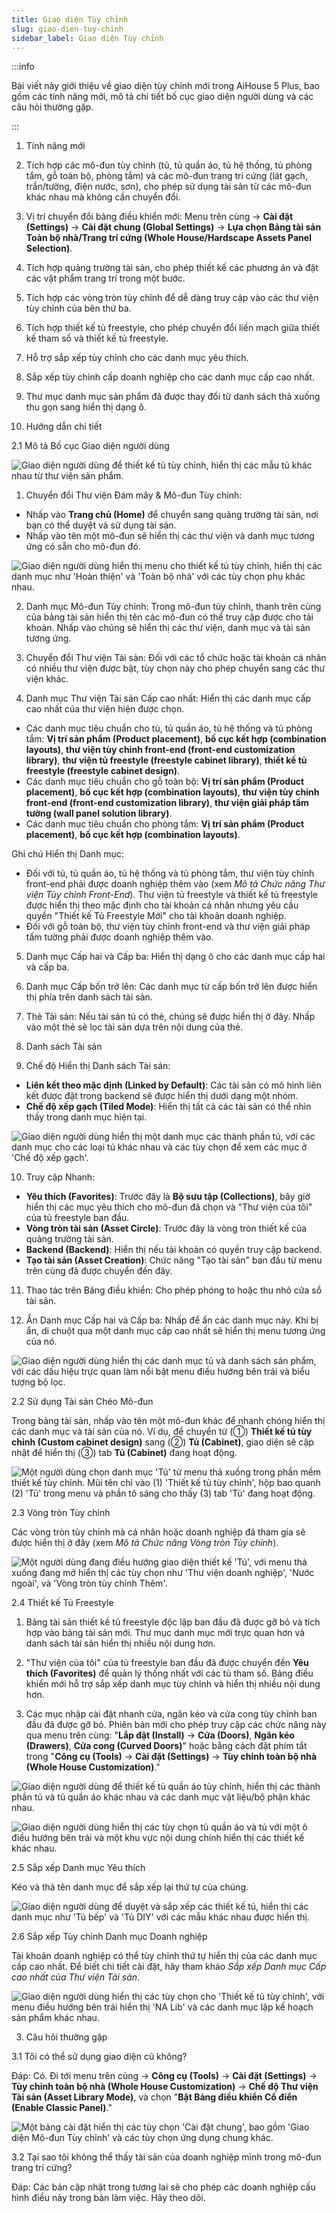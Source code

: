```yaml
---
title: Giao diện Tùy chỉnh
slug: giao-dien-tuy-chinh
sidebar_label: Giao diện Tùy chỉnh
---
```


:::info

Bài viết này giới thiệu về giao diện tùy chỉnh mới trong AiHouse 5 Plus, bao gồm các tính năng mới, mô tả chi tiết bố cục giao diện người dùng và các câu hỏi thường gặp.

:::

1. Tính năng mới

1. Tích hợp các mô-đun tùy chỉnh (tủ, tủ quần áo, tủ hệ thống, tủ phòng tắm, gỗ toàn bộ, phòng tắm) và các mô-đun trang trí cứng (lát gạch, trần/tường, điện nước, sơn), cho phép sử dụng tài sản từ các mô-đun khác nhau mà không cần chuyển đổi.

2. Vị trí chuyển đổi bảng điều khiển mới: Menu trên cùng → **Cài đặt (Settings)** → **Cài đặt chung (Global Settings)** → **Lựa chọn Bảng tài sản Toàn bộ nhà/Trang trí cứng (Whole House/Hardscape Assets Panel Selection)**.

3. Tích hợp quảng trường tài sản, cho phép thiết kế các phương án và đặt các vật phẩm trang trí trong một bước.

4. Tích hợp các vòng tròn tùy chỉnh để dễ dàng truy cập vào các thư viện tùy chỉnh của bên thứ ba.

5. Tích hợp thiết kế tủ freestyle, cho phép chuyển đổi liền mạch giữa thiết kế tham số và thiết kế tủ freestyle.

6. Hỗ trợ sắp xếp tùy chỉnh cho các danh mục yêu thích.

7. Sắp xếp tùy chỉnh cấp doanh nghiệp cho các danh mục cấp cao nhất.

8. Thư mục danh mục sản phẩm đã được thay đổi từ danh sách thả xuống thu gọn sang hiển thị dạng ô.

2. Hướng dẫn chi tiết

2.1 Mô tả Bố cục Giao diện người dùng

![Giao diện người dùng để thiết kế tủ tùy chỉnh, hiển thị các mẫu tủ khác nhau từ thư viện sản phẩm.](https://storage.googleapis.com/jegavn_kb/images/aaeba663-9f6b-4ce8-b1ee-776620a266d8.png)

1. Chuyển đổi Thư viện Đám mây & Mô-đun Tùy chỉnh:
- Nhấp vào **Trang chủ (Home)** để chuyển sang quảng trường tài sản, nơi bạn có thể duyệt và sử dụng tài sản.
- Nhấp vào tên một mô-đun sẽ hiển thị các thư viện và danh mục tương ứng có sẵn cho mô-đun đó.

![Giao diện người dùng hiển thị menu cho thiết kế tủ tùy chỉnh, hiển thị các danh mục như 'Hoàn thiện' và 'Toàn bộ nhà' với các tùy chọn phụ khác nhau.](https://storage.googleapis.com/jegavn_kb/images/510fb056-f535-4344-b1aa-020921039d65.png)

2. Danh mục Mô-đun Tùy chỉnh: Trong mô-đun tùy chỉnh, thanh trên cùng của bảng tài sản hiển thị tên các mô-đun có thể truy cập được cho tài khoản. Nhấp vào chúng sẽ hiển thị các thư viện, danh mục và tài sản tương ứng.

3. Chuyển đổi Thư viện Tài sản: Đối với các tổ chức hoặc tài khoản cá nhân có nhiều thư viện được bật, tùy chọn này cho phép chuyển sang các thư viện khác.

4. Danh mục Thư viện Tài sản Cấp cao nhất: Hiển thị các danh mục cấp cao nhất của thư viện hiện được chọn.
- Các danh mục tiêu chuẩn cho tủ, tủ quần áo, tủ hệ thống và tủ phòng tắm: **Vị trí sản phẩm (Product placement)**, **bố cục kết hợp (combination layouts)**, **thư viện tùy chỉnh front-end (front-end customization library)**, **thư viện tủ freestyle (freestyle cabinet library)**, **thiết kế tủ freestyle (freestyle cabinet design)**.
- Các danh mục tiêu chuẩn cho gỗ toàn bộ: **Vị trí sản phẩm (Product placement)**, **bố cục kết hợp (combination layouts)**, **thư viện tùy chỉnh front-end (front-end customization library)**, **thư viện giải pháp tấm tường (wall panel solution library)**.
- Các danh mục tiêu chuẩn cho phòng tắm: **Vị trí sản phẩm (Product placement)**, **bố cục kết hợp (combination layouts)**.

Ghi chú Hiển thị Danh mục:
- Đối với tủ, tủ quần áo, tủ hệ thống và tủ phòng tắm, thư viện tùy chỉnh front-end phải được doanh nghiệp thêm vào (xem _Mô tả Chức năng Thư viện Tùy chỉnh Front-End_). Thư viện tủ freestyle và thiết kế tủ freestyle được hiển thị theo mặc định cho tài khoản cá nhân nhưng yêu cầu quyền "Thiết kế Tủ Freestyle Mới" cho tài khoản doanh nghiệp.
- Đối với gỗ toàn bộ, thư viện tùy chỉnh front-end và thư viện giải pháp tấm tường phải được doanh nghiệp thêm vào.

5. Danh mục Cấp hai và Cấp ba: Hiển thị dạng ô cho các danh mục cấp hai và cấp ba.

6. Danh mục Cấp bốn trở lên: Các danh mục từ cấp bốn trở lên được hiển thị phía trên danh sách tài sản.

7. Thẻ Tài sản: Nếu tài sản tủ có thẻ, chúng sẽ được hiển thị ở đây. Nhấp vào một thẻ sẽ lọc tài sản dựa trên nội dung của thẻ.

8. Danh sách Tài sản

9. Chế độ Hiển thị Danh sách Tài sản:
- **Liên kết theo mặc định (Linked by Default)**: Các tài sản có mô hình liên kết được đặt trong backend sẽ được hiển thị dưới dạng một nhóm.
- **Chế độ xếp gạch (Tiled Mode)**: Hiển thị tất cả các tài sản có thể nhìn thấy trong danh mục hiện tại.

![Giao diện người dùng hiển thị một danh mục các thành phần tủ, với các danh mục cho các loại tủ khác nhau và các tùy chọn để xem các mục ở 'Chế độ xếp gạch'.](https://storage.googleapis.com/jegavn_kb/images/718026a0-342d-4247-8e22-39b7c3431fc7.png)

10. Truy cập Nhanh:
- **Yêu thích (Favorites)**: Trước đây là **Bộ sưu tập (Collections)**, bây giờ hiển thị các mục yêu thích cho mô-đun đã chọn và "Thư viện của tôi" của tủ freestyle ban đầu.
- **Vòng tròn tài sản (Asset Circle)**: Trước đây là vòng tròn thiết kế của quảng trường tài sản.
- **Backend (Backend)**: Hiển thị nếu tài khoản có quyền truy cập backend.
- **Tạo tài sản (Asset Creation)**: Chức năng "Tạo tài sản" ban đầu từ menu trên cùng đã được chuyển đến đây.

11. Thao tác trên Bảng điều khiển: Cho phép phóng to hoặc thu nhỏ cửa sổ tài sản.

12. Ẩn Danh mục Cấp hai và Cấp ba: Nhấp để ẩn các danh mục này. Khi bị ẩn, di chuột qua một danh mục cấp cao nhất sẽ hiển thị menu tương ứng của nó.

![Giao diện người dùng hiển thị các danh mục tủ và danh sách sản phẩm, với các dấu hiệu trực quan làm nổi bật menu điều hướng bên trái và biểu tượng bộ lọc.](https://storage.googleapis.com/jegavn_kb/images/1fa38e90-abf6-4df7-9aa0-e85ad02ce19d.png)

2.2 Sử dụng Tài sản Chéo Mô-đun

Trong bảng tài sản, nhấp vào tên một mô-đun khác để nhanh chóng hiển thị các danh mục và tài sản của nó. Ví dụ, để chuyển từ (①) **Thiết kế tủ tùy chỉnh (Custom cabinet design)** sang (②) **Tủ (Cabinet)**, giao diện sẽ cập nhật để hiển thị (③) tab **Tủ (Cabinet)** đang hoạt động.

![Một người dùng chọn danh mục 'Tủ' từ menu thả xuống trong phần mềm thiết kế tùy chỉnh. Mũi tên chỉ vào (1) 'Thiết kế tủ tùy chỉnh', hộp bao quanh (2) 'Tủ' trong menu và phần tô sáng cho thấy (3) tab 'Tủ' đang hoạt động.](https://storage.googleapis.com/jegavn_kb/images/c56f40bf-3048-4479-beff-808e5c71d3a6.png)

2.3 Vòng tròn Tùy chỉnh

Các vòng tròn tùy chỉnh mà cá nhân hoặc doanh nghiệp đã tham gia sẽ được hiển thị ở đây (xem _Mô tả Chức năng Vòng tròn Tùy chỉnh_).

![Một người dùng đang điều hướng giao diện thiết kế 'Tủ', với menu thả xuống đang mở hiển thị các tùy chọn như 'Thư viện doanh nghiệp', 'Nước ngoài', và 'Vòng tròn tùy chỉnh Thêm'.](https://storage.googleapis.com/jegavn_kb/images/6530380a-2380-4e9b-80a6-e7a25d6892b7.png)

2.4 Thiết kế Tủ Freestyle

1. Bảng tài sản thiết kế tủ freestyle độc lập ban đầu đã được gỡ bỏ và tích hợp vào bảng tài sản mới. Thư mục danh mục mới trực quan hơn và danh sách tài sản hiển thị nhiều nội dung hơn.

2. "Thư viện của tôi" của tủ freestyle ban đầu đã được chuyển đến **Yêu thích (Favorites)** để quản lý thống nhất với các tủ tham số. Bảng điều khiển mới hỗ trợ sắp xếp danh mục tùy chỉnh và hiển thị nhiều nội dung hơn.

3. Các mục nhập cài đặt nhanh cửa, ngăn kéo và cửa cong tùy chỉnh ban đầu đã được gỡ bỏ. Phiên bản mới cho phép truy cập các chức năng này qua menu trên cùng: "**Lắp đặt (Install)** → **Cửa (Doors)**, **Ngăn kéo (Drawers)**, **Cửa cong (Curved Doors)**" hoặc bằng cách đặt phím tắt trong "**Công cụ (Tools)** → **Cài đặt (Settings)** → **Tùy chỉnh toàn bộ nhà (Whole House Customization)**."

![Giao diện người dùng để thiết kế tủ quần áo tùy chỉnh, hiển thị các thành phần tủ và tủ quần áo khác nhau và các danh mục vật liệu/bộ phận khác nhau.](https://storage.googleapis.com/jegavn_kb/images/f5531eab-a57f-4dbe-91cc-cf2c7dda4ff5.png)

![Giao diện người dùng hiển thị các tùy chọn tủ quần áo và tủ với một ô điều hướng bên trái và một khu vực nội dung chính hiển thị các thiết kế khác nhau.](https://storage.googleapis.com/jegavn_kb/images/decfb799-5006-4806-9a97-e8293bc86497.png)

2.5 Sắp xếp Danh mục Yêu thích

Kéo và thả tên danh mục để sắp xếp lại thứ tự của chúng.

![Giao diện người dùng để duyệt và sắp xếp các thiết kế tủ, hiển thị các danh mục như 'Tủ bếp' và 'Tủ DIY' với các mẫu khác nhau được hiển thị.](https://storage.googleapis.com/jegavn_kb/images/9ebf983f-e350-4948-846d-a94e457df167.png)

2.6 Sắp xếp Tùy chỉnh Danh mục Doanh nghiệp

Tài khoản doanh nghiệp có thể tùy chỉnh thứ tự hiển thị của các danh mục cấp cao nhất. Để biết chi tiết cài đặt, hãy tham khảo _Sắp xếp Danh mục Cấp cao nhất của Thư viện Tài sản_.

![Giao diện người dùng hiển thị các tùy chọn cho 'Thiết kế tủ tùy chỉnh', với menu điều hướng bên trái hiển thị 'NA Lib' và các danh mục lập kế hoạch sản phẩm khác nhau.](https://storage.googleapis.com/jegavn_kb/images/f6f27c48-f21c-4043-9abc-db7af9ee7b29.png)

3. Câu hỏi thường gặp

3.1 Tôi có thể sử dụng giao diện cũ không?

Đáp: Có. Đi tới menu trên cùng → **Công cụ (Tools)** → **Cài đặt (Settings)** → **Tùy chỉnh toàn bộ nhà (Whole House Customization)** → **Chế độ Thư viện Tài sản (Asset Library Mode)**, và chọn "**Bật Bảng điều khiển Cổ điển (Enable Classic Panel)**."

![Một bảng cài đặt hiển thị các tùy chọn 'Cài đặt chung', bao gồm 'Giao diện Mô-đun Tùy chỉnh' và các tùy chọn ứng dụng chung khác.](https://storage.googleapis.com/jegavn_kb/images/db50a131-5d57-4b3e-9ae2-2258676bd571.png)

3.2 Tại sao tôi không thể thấy tài sản của doanh nghiệp mình trong mô-đun trang trí cứng?

Đáp: Các bản cập nhật trong tương lai sẽ cho phép các doanh nghiệp cấu hình điều này trong bàn làm việc. Hãy theo dõi.
